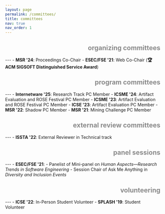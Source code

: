```yaml
---
layout: page
permalink: /committees/
title: committees
nav: true
nav_order: 1
---
```


<h2 style="text-align:right;opacity:0.5;">organizing committees</h2>
---
- <b>MSR '24</b>: Proceedings Co-Chair
- <b>ESEC/FSE '21</b>: Web Co-Chair (<b>🏆ACM SIGSOFT Distinguished Service Award</b>)

<h2 style="text-align:right;opacity:0.5;">program committees</h2>
---
- <b>Internetware '25</b>: Research Track PC Member
- <b>ICSME '24</b>: Artifact Evaluation and ROSE Festival PC Member
- <b>ICSME '23</b>: Artifact Evaluation and ROSE Festival PC Member
- <b>ICSE '23</b>: Artifact Evaluation PC Member
- <b>MSR '22</b>: Shadow PC Member
- <b>MSR '21</b>: Mining Challenge PC Member

<h2 style="text-align:right;opacity:0.5;">external review committees</h2>
---
- <b>ISSTA '22</b>: External Reviewer in Technical track

<h2 style="text-align:right;opacity:0.5;">panel sessions</h2>
---
- <b>ESEC/FSE '21</b>:
  - Panelist of Mini-panel on <em>Human Aspects&mdash;Research Trends in Software Engineering</em>
  - Session Chair of Ask Me Anything in <em>Diversity and Inclusion Events</em>

<h2 style="text-align:right;opacity:0.5;">volunteering</h2>
---
- <b>ICSE '22</b>: In-Person Student Volunteer
- <b>SPLASH '19</b>: Student Volunteer
